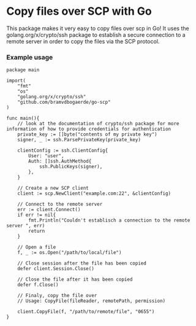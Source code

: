 Copy files over SCP with Go
=============================

This package makes it very easy to copy files over scp in Go!
It uses the golang.org/x/crypto/ssh package to establish a secure connection to a remote server in order to copy the files via the SCP protocol.

### Example usage

```
package main

import(
	"fmt"
	"os"
	"golang.org/x/crypto/ssh"
	"github.com/bramvdbogaerde/go-scp"
)

func main(){
	// look at the documentation of crypto/ssh package for more information of how to provide credentials for authentication
	private_key := []byte("contents of my private key")
	signer, _ := ssh.ParsePrivateKey(private_key)

	clientConfig := ssh.ClientConfig{
		User: "user",
		Auth: []ssh.AuthMethod{
			ssh.PublicKeys(signer),	
		},
	}

	// Create a new SCP client
	client := scp.NewClient("example.com:22", &clientConfig)
	
	// Connect to the remote server
	err := client.Connect()
	if err != nil{
		fmt.Println("Couldn't establisch a connection to the remote server ", err)
		return		
	}

	// Open a file
	f, _ := os.Open("/path/to/local/file")

	// Close session after the file has been copied
	defer client.Session.Close()
	
	// Close the file after it has been copied
	defer f.Close()
	
	// Finaly, copy the file over
	// Usage: CopyFile(fileReader, remotePath, permission)

	client.CopyFile(f, "/path/to/remote/file", "0655")
}
```
